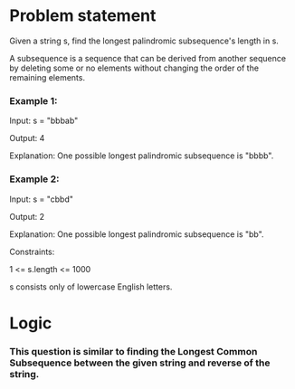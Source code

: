 # Problem statement

Given a string s, find the longest palindromic subsequence's length in s.

A subsequence is a sequence that can be derived from another sequence by deleting some or no elements without changing the order of the remaining elements.

 

### Example 1:

Input: s = "bbbab"

Output: 4

Explanation: One possible longest palindromic subsequence is "bbbb".

### Example 2:

Input: s = "cbbd"

Output: 2

Explanation: One possible longest palindromic subsequence is "bb".
 

Constraints:

1 <= s.length <= 1000

s consists only of lowercase English letters.

# Logic

### This question is similar to finding the Longest Common Subsequence between the given string and reverse of the string.
